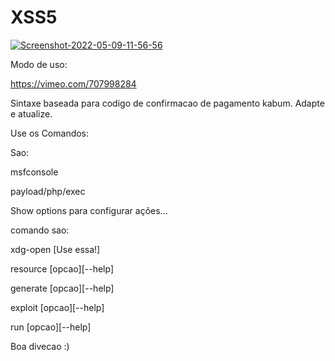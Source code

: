 # XSS5

<a href="https://ibb.co/tJSGxHJ"><img src="https://i.ibb.co/YL6CyNL/Screenshot-2022-05-09-11-56-56.png" alt="Screenshot-2022-05-09-11-56-56" border="0"></a>


Modo de uso:

https://vimeo.com/707998284


Sintaxe baseada para codigo de confirmacao de pagamento kabum. Adapte e atualize.


Use os Comandos:


Sao:


msfconsole


payload/php/exec


Show options para configurar ações...


comando sao:


xdg-open [Use essa!]



resource [opcao][--help]



generate [opcao][--help]



exploit [opcao][--help]


run [opcao][--help]


Boa divecao :)
